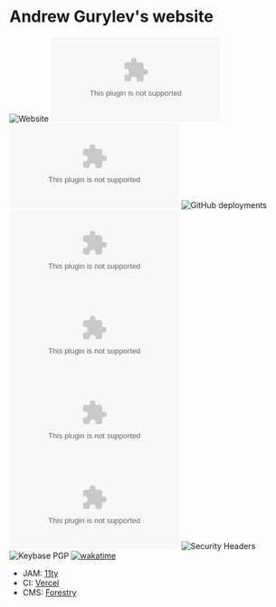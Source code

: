 # Andrew Gurylev's website
![Website](https://img.shields.io/website?down_message=offline&up_message=online&url=https%3A%2F%2Fgurylev.com)
![GitHub commit activity](https://img.shields.io/github/commit-activity/w/fogrew/gurylev.com)
![GitHub last commit](https://img.shields.io/github/last-commit/fogrew/gurylev.com)
![GitHub deployments](https://img.shields.io/github/deployments/fogrew/gurylev.com/production?label=production%20build&logo=vercel)
![Snyk Vulnerabilities for GitHub Repo](https://img.shields.io/snyk/vulnerabilities/github/fogrew/gurylev.com)
![David](https://img.shields.io/david/fogrew/gurylev.com)
![GitHub issues](https://img.shields.io/github/issues-raw/fogrew/gurylev.com?logo=github)
![GitHub pull requests](https://img.shields.io/github/issues-pr-raw/fogrew/gurylev.com?logo=github)
![Security Headers](https://img.shields.io/security-headers?url=https%3A%2F%2Fgurylev.com)
![Keybase PGP](https://img.shields.io/keybase/pgp/fogrew)
[![wakatime](https://wakatime.com/badge/github/fogrew/gurylev.com.svg)](https://wakatime.com/badge/github/fogrew/gurylev.com)

* JAM: [11ty](https://www.11ty.dev/docs/)
* CI: [Vercel](https://vercel.com/)
* CMS: [Forestry](https://forestry.io/)

